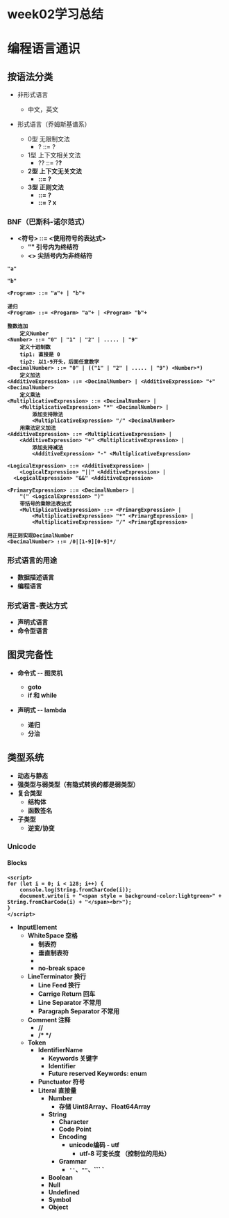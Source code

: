 # week02学习总结
# 编程语言通识

## 按语法分类

* 非形式语言
  * 中文，英文

* 形式语言（乔姆斯基谱系）
  * 0型 无限制文法
    * ? ::= ?
  * 1型 上下文相关文法
    * ?<A>? ::= ?<B>?
  * 2型 上下文无关文法
    * <A> ::= ?
  * 3型 正则文法
    * <A> ::= <A>?
    * <A> ::= ?<A> x

### BNF（巴斯科-诺尔范式）

* <符号> ::= <使用符号的表达式> 
  * "" 引号内为终结符
  * <> 尖括号内为非终结符

```
"a"

"b"

<Program> ::= "a"+ | "b"+

递归
<Program> ::= <Progarm> "a"+ | <Program> "b"+

整数连加
	定义Number
<Number> ::= "0" | "1" | "2" | ..... | "9"
	定义十进制数
	tip1: 直接是 0
	tip2: 以1-9开头，后面任意数字
<DecimalNumber> ::= "0" | (("1" | "2" | ..... | "9") <Number>*)
	定义加法
<AdditiveExpression> ::= <DecimalNumber> | <AdditiveExpression> "+" <DecimalNumber>
	定义乘法
<MultiplicativeExpression> ::= <DecimalNumber> |
	<MultiplicativeExpression> "*" <DecimalNumber> |
		添加支持除法
		<MultiplicativeExpression> "/" <DecimalNumber>
	用乘法定义加法
<AdditiveExpression> ::= <MultiplicativeExpression> |
	<AdditiveExpression> "+" <MultiplicativeExpression> |
		添加支持减法
		<AdditiveExpression> "-" <MultiplicativeExpression>

<LogicalExpression> ::= <AdditiveExpression> |
	<LogicalExpression> "||" <AdditiveExpression> |
  <LogicalExpression> "&&" <AdditiveExpression>
  
<PrimaryExpression> ::= <DecimalNumber> |
	"(" <LogicalExpression> ")"
	带括号的乘除法表达式
	<MultiplicativeExpression> ::= <PrimargExpression> |
		<MultiplicativeExpression> "*" <PrimargExpression> |
		<MultiplicativeExpression> "/" <PrimargExpression>
		
用正则实现DecimalNumber
<DecimalNumber> ::= /0|[1-9][0-9]*/
```

### 形式语言的用途

* 数据描述语言
* 编程语言

### 形式语言-表达方式

* 声明式语言
* 命令型语言

## 图灵完备性

* 命令式 -- 图灵机
  * goto
  * if 和 while

* 声明式 -- lambda
  * 递归
  * 分治

## 类型系统

* 动态与静态
* 强类型与弱类型（有隐式转换的都是弱类型）
* 复合类型
  * 结构体
  * 函数签名
* 子类型
  * 逆变/协变

### Unicode

#### Blocks

```
<script>
for (let i = 0; i < 128; i++) {
	console.log(String.fromCharCode(i));
	document.write(i + "<span style = background-color:lightgreen>" + String.fromCharCode(i) + "</span><br>");
}
</script>
```

* InputElement
  * WhiteSpace 空格
    * <Tab> 制表符
    * <VT> 垂直制表符
    * <FF>
    * <NBSP> no-break space
  * LineTerminator 换行
    * <LF> Line Feed 换行
    * <CR> Carrige Return 回车
    * <LS> Line Separator 不常用
    * <PS> Paragraph Separator 不常用
  * Comment 注释 
    * //
    * /* */
  * Token 
    * IdentifierName
      * Keywords 关键字
      * Identifier
      * Future reserved Keywords: enum
    * Punctuator 符号
    * Literal 直接量
      * Number
        * 存储 Uint8Array、Float64Array
      * String
        * Character
        * Code Point
        * Encoding
          * unicode编码 - utf
            * utf-8 可变长度 （控制位的用处）
        * Grammar
          * `''`、`""`、``` `
      * Boolean
      * Null
      * Undefined
      * Symbol
      * Object
